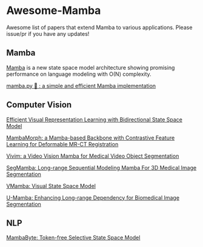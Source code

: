 # Awesome-Mamba
Awesome list of papers that extend Mamba to various applications.
Please issue/pr if you have any updates!
## Mamba
[Mamba](https://github.com/state-spaces/mamba) is a new state space model architecture showing promising performance on language modeling with O(N) complexity.

[mamba.py 🐍 : a simple and efficient Mamba implementation](https://github.com/alxndrTL/mamba.py)

## Computer Vision

[Efficient Visual Representation Learning with Bidirectional State Space Model](https://github.com/hustvl/Vim)


[MambaMorph: a Mamba-based Backbone with Contrastive Feature Learning for Deformable MR-CT Registration](https://github.com/Guo-Stone/MambaMorph)

[Vivim: a Video Vision Mamba for Medical Video Object Segmentation](https://github.com/scott-yjyang/Vivim)

[SegMamba: Long-range Sequential Modeling Mamba For 3D Medical Image Segmentation](https://github.com/ge-xing/SegMamba)

[VMamba: Visual State Space Model](https://github.com/MzeroMiko/VMamba)

[U-Mamba: Enhancing Long-range Dependency for Biomedical Image Segmentation](https://github.com/bowang-lab/U-Mamba)

## NLP

[MambaByte: Token-free Selective State Space Model](https://github.com/kyegomez/MambaByte)
